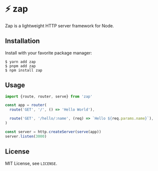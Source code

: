 # ⚡ zap

Zap is a lightweight HTTP server framework for Node.

## Installation

Install with your favorite package manager:

```shell
$ yarn add zap
$ pnpm add zap
$ npm install zap
```

## Usage

```typescript
import {route, router, serve} from 'zap'

const app = router(
  route('GET', '/', () => 'Hello World'),

  route('GET', '/hello/:name', (req) => `Hello ${req.params.name}`),
)

const server = http.createServer(serve(app))
server.listen(3000)
```

## License

MIT License, see `LICENSE`.
